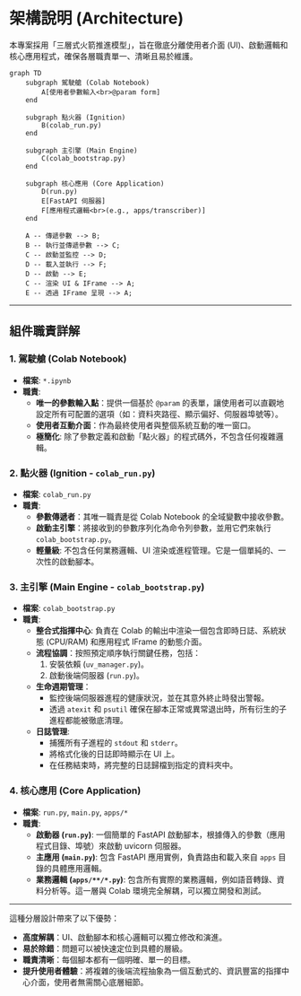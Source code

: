 # 架構說明 (Architecture)

本專案採用「三層式火箭推進模型」，旨在徹底分離使用者介面 (UI)、啟動邏輯和核心應用程式，確保各層職責單一、清晰且易於維護。

```mermaid
graph TD
    subgraph 駕駛艙 (Colab Notebook)
        A[使用者參數輸入<br>@param form]
    end

    subgraph 點火器 (Ignition)
        B(colab_run.py)
    end

    subgraph 主引擎 (Main Engine)
        C(colab_bootstrap.py)
    end

    subgraph 核心應用 (Core Application)
        D(run.py)
        E[FastAPI 伺服器]
        F[應用程式邏輯<br>(e.g., apps/transcriber)]
    end

    A -- 傳遞參數 --> B;
    B -- 執行並傳遞參數 --> C;
    C -- 啟動並監控 --> D;
    D -- 載入並執行 --> F;
    D -- 啟動 --> E;
    C -- 渲染 UI & IFrame --> A;
    E -- 透過 IFrame 呈現 --> A;
```

---

## 組件職責詳解

### 1. **駕駛艙 (Colab Notebook)**
- **檔案**: `*.ipynb`
- **職責**:
    - **唯一的參數輸入點**：提供一個基於 `@param` 的表單，讓使用者可以直觀地設定所有可配置的選項（如：資料夾路徑、顯示偏好、伺服器埠號等）。
    - **使用者互動介面**：作為最終使用者與整個系統互動的唯一窗口。
    - **極簡化**: 除了參數定義和啟動「點火器」的程式碼外，不包含任何複雜邏輯。

### 2. **點火器 (Ignition - `colab_run.py`)**
- **檔案**: `colab_run.py`
- **職責**:
    - **參數傳遞者**：其唯一職責是從 Colab Notebook 的全域變數中接收參數。
    - **啟動主引擎**：將接收到的參數序列化為命令列參數，並用它們來執行 `colab_bootstrap.py`。
    - **輕量級**: 不包含任何業務邏輯、UI 渲染或進程管理。它是一個單純的、一次性的啟動腳本。

### 3. **主引擎 (Main Engine - `colab_bootstrap.py`)**
- **檔案**: `colab_bootstrap.py`
- **職責**:
    - **整合式指揮中心**: 負責在 Colab 的輸出中渲染一個包含即時日誌、系統狀態 (CPU/RAM) 和應用程式 IFrame 的動態介面。
    - **流程協調**：按照預定順序執行關鍵任務，包括：
        1. 安裝依賴 (`uv_manager.py`)。
        2. 啟動後端伺服器 (`run.py`)。
    - **生命週期管理**：
        - 監控後端伺服器進程的健康狀況，並在其意外終止時發出警報。
        - 透過 `atexit` 和 `psutil` 確保在腳本正常或異常退出時，所有衍生的子進程都能被徹底清理。
    - **日誌管理**:
        - 捕獲所有子進程的 `stdout` 和 `stderr`。
        - 將格式化後的日誌即時顯示在 UI 上。
        - 在任務結束時，將完整的日誌歸檔到指定的資料夾中。

### 4. **核心應用 (Core Application)**
- **檔案**: `run.py`, `main.py`, `apps/*`
- **職責**:
    - **啟動器 (`run.py`)**: 一個簡單的 FastAPI 啟動腳本，根據傳入的參數（應用程式目錄、埠號）來啟動 uvicorn 伺服器。
    - **主應用 (`main.py`)**: 包含 FastAPI 應用實例，負責路由和載入來自 `apps` 目錄的具體應用邏輯。
    - **業務邏輯 (`apps/**/*.py`)**: 包含所有實際的業務邏輯，例如語音轉錄、資料分析等。這一層與 Colab 環境完全解耦，可以獨立開發和測試。
---

這種分層設計帶來了以下優勢：

- **高度解耦**：UI、啟動腳本和核心邏輯可以獨立修改和演進。
- **易於除錯**：問題可以被快速定位到具體的層級。
- **職責清晰**：每個腳本都有一個明確、單一的目標。
- **提升使用者體驗**：將複雜的後端流程抽象為一個互動式的、資訊豐富的指揮中心介面，使用者無需關心底層細節。
